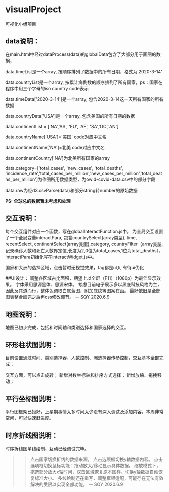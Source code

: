 # visualProject
可视化小组项目
## data说明：

在main.html中经过dataProcess(data)的globalData包含了大部分用于画图的数据，

data.timeList是一个array, 按顺序排列了数据中的所有日期，格式为'2020-3-14'

data.countryList是一个array, 按累计病例数的顺序排列了所有国家，ps：国家在程序中用三个字母的iso country code表示

data.timeData['2020-3-14']是一个array, 包含2020-3-14这一天所有国家的所有数据

data.countryData['USA']是一个array, 包含美国的所有日期的数据

data.continentList = ['NA','AS', 'EU', 'AF', 'SA','OC','AN']

data.countryName['USA']='美国' code对应中文名

data.continentName['NA']=北美 code对应中文名

data.continentCountry['NA']为北美所有国家的array

data.category=['total_cases', 'new_cases', 'total_deaths', 'incidence_rate','total_cases_per_million','new_cases_per_million','total_deaths_per_million']为作图所用数据类型，为owid-covid-data.csv中的部分字段

data.raw为经d3.csvParse(data)和部分string转number的原始数据

**PS: 全球总的数据暂未考虑和处理**

## 交互说明：

每个交互组件对应一个函数，写在globalInteractFunction.js中。
为全局交互设置了一个全局变量interactPara, 包含countrySelect(array类型), time, recentSelect, continentSelect(array类型),category, countryFilter（array类型,记录确诊人数和死亡人数界定值,长度为2,0位为total_cases,1位为total_deaths），interactPara初始化写在interactWidget.js中。

国家和大洲的选择区域，点击暂时无视觉效果，tag都是ul,li, 有待ui优化

##UI设计：
调整各区域占比面积，期望上以全屏（F11）（1080p）为最佳显示效果。
字体采用思源黑体、思源宋体。
考虑目前电子展示多以黑底科技风格为主，因此反其道而行，整体色调取白底蓝图，附加底纹等图案在画。
最好依旧是全部图表整合画完之后再css修改调节。
-- SQY 2020.6.9

## 地图说明：
地图已初步完成，包括和时间轴和类别选择和国家选择的交互。


## 环形柱状图说明：
目前设置通过时间、类别选择器、人数控制、洲选择器传参控制，交互基本全部完成；

交互方面，可以点击旋转；
新增对数坐标轴和排序方式选择；
新增放缩、拖拽移动；

## 平行坐标图说明：
平行图框架已搭好，上星期事情太多时间太少没有深入调试及添加内容，本周非常空闲，可以快速赶进度。

## 时序折线图说明：
时序折线图单线绘制、互动已经调试完毕。
>> 点击国家切换折线的数据来源。
>> 点击选项框切换y轴数据内容。
>> 点击选项框切换鼠标功能：拖动放大/移动显示具体数据。
>> 缩放模式下，拖选部分放大x轴时间，双击区域恢复原本图样。切换y轴数据自动恢复标准大小。
多线绘制还在重写、调整框架适配，可能存在无法有效解决的受限以实现全部功能。
-- SQY 2020.6.9
